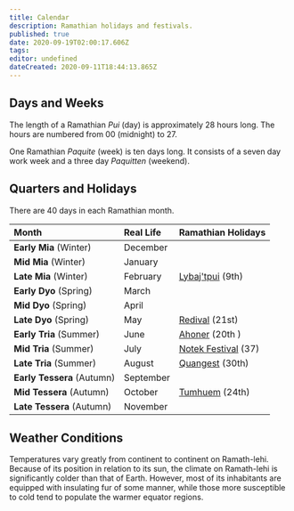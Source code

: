 ```yaml
---
title: Calendar
description: Ramathian holidays and festivals.
published: true
date: 2020-09-19T02:00:17.606Z
tags: 
editor: undefined
dateCreated: 2020-09-11T18:44:13.865Z
---
```


## Days and Weeks

The length of a Ramathian *Pui* (day) is approximately 28 hours long. The hours are numbered from 00 (midnight) to 27.

One Ramathian *Paquite* (week) is ten days long. It consists of a seven day work week and a three day *Paquitten* (weekend).

## Quarters and Holidays

There are 40 days in each Ramathian month.

| Month | Real Life | Ramathian Holidays |
| :---- | :----     | :----              |
| **Early Mia** (Winter)| December | |
| **Mid Mia** (Winter)| January | |
| **Late Mia** (Winter)| February | [Lybaj'tpui](/calendar/lybajtpui) (9th) |
| **Early Dyo** (Spring)| March | |
| **Mid Dyo** (Spring) | April | |
| **Late Dyo** (Spring) |  May | [Redival](/calendar/redival) (21st) |
| **Early Tria** (Summer) | June | [Ahoner](/calendar/ahoner) (20th ) |
| **Mid Tria** (Summer) | July | [Notek Festival](/calendar/notek-festival) (37) |
| **Late Tria** (Summer) | August | [Quangest](/calendar/quangest) (30th) |
| **Early Tessera** (Autumn) | September | |
| **Mid Tessera** (Autumn) | October | [Tumhuem](/calendar/tumhuem) (24th) |
| **Late Tessera** (Autumn) | November | |

## Weather Conditions

Temperatures vary greatly from continent to continent on Ramath-lehi. Because of its position in relation to its sun, the climate on Ramath-lehi is significantly colder than that of Earth. However, most of its inhabitants are equipped with insulating fur of some manner, while those more susceptible to cold tend to populate the warmer equator regions. 